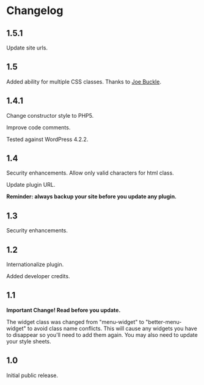 # Changelog

## 1.5.1

Update site urls.

## 1.5

Added ability for multiple CSS classes. Thanks to [Joe Buckle](https://wordpress.org/support/profile/bambattajb).


## 1.4.1

Change constructor style to PHP5.

Improve code comments.

Tested against WordPress 4.2.2.

## 1.4

Security enhancements. Allow only valid characters for html class.

Update plugin URL.

**Reminder: always backup your site before you update any plugin.**

## 1.3

Security enhancements.

## 1.2

Internationalize plugin.

Added developer credits.

## 1.1

**Important Change! Read before you update.**

The widget class was changed from "menu-widget" to "better-menu-widget" to avoid class name conflicts. This will cause any widgets you have to disappear so you'll need to add them again. You may also need to update your style sheets.

## 1.0

Initial public release.
